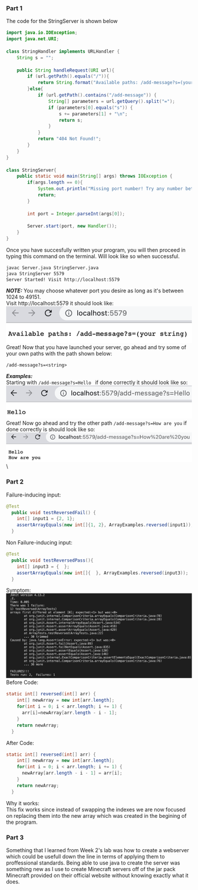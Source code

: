 ### Part 1
The code for the StringServer is shown below
```java
import java.io.IOException;
import java.net.URI;

class StringHandler implements URLHandler {
    String s = "";

    public String handleRequest(URI url){
        if (url.getPath().equals("/")){
            return String.format("Available paths: /add-message?s=(your string)");
        }else{
            if (url.getPath().contains("/add-message")) {
                String[] parameters = url.getQuery().split("=");
                if (parameters[0].equals("s")) {
                    s += parameters[1] + "\n";
                    return s;
                }
            }
            return "404 Not Found!";
        }
    }
}

class StringServer{
    public static void main(String[] args) throws IOException {
        if(args.length == 0){
            System.out.println("Missing port number! Try any number between 1024 to 49151");
            return;
        }

        int port = Integer.parseInt(args[0]);

        Server.start(port, new Handler());
    }
}
```
Once you have succesfully written your program, you will then proceed in typing this command on the terminal. Will look like so when successful.
```ssh
javac Server.java StringServer.java
java StringServer 5579
Server Started! Visit http://localhost:5579
```
***NOTE:*** You may choose whatever port you desire as long as it's between 1024 to 49151.\
Visit http://localhost:5579 it should look like:
![Website](images/Website-launched.png)\
Great! Now that you have launched your server, go ahead and try some of your own paths with the path shown below:
```
/add-message?s=<string>
```
***Examples:***\
Starting with ```/add-message?s=Hello ``` if done correctly it should look like so:
![Hello](images/Hello.png)\
Great! Now go ahead and try the other path ```/add-message?s=How are you``` if done correctly is should look like so:
![Hello\n How are you](images/Hello-how-are-you.png)\
### Part 2
Failure-inducing input:
```java
@Test
  public void testReversedFail() {
    int[] input1 = {2, 1};
    assertArrayEquals(new int[]{1, 2}, ArrayExamples.reversed(input1));
  }
```
Non Failure-inducing input:
```java
@Test
  public void testReversedPass(){
    int[] input3 = {  };
    assertArrayEquals(new int[]{  }, ArrayExamples.reversed(input3));
  }
```
Symptom:
![Symptom](images/junit_test.png)\
Before Code:
```java
static int[] reversed(int[] arr) {
    int[] newArray = new int[arr.length];
    for(int i = 0; i < arr.length; i += 1) {
      arr[i]=newArray[arr.length - i - 1];
    }
    return newArray;
  }
```
After Code:
```java
static int[] reversed(int[] arr) {
    int[] newArray = new int[arr.length];
    for(int i = 0; i < arr.length; i += 1) {
      newArray[arr.length - i - 1] = arr[i];
    }
    return newArray;
  }
```
Why it works:\
This fix works since instead of swapping the indexes we are now focused on replacing them into the new array which was created in the begining of the program.
### Part 3
Something that I learned from Week 2's lab was how to create a webserver which could be usefull down the line in terms of applying them to proffessional standards. Being able to use java to create the server was something new as I use to create Minecraft servers off of the jar pack Minecraft provided on their official website without knowing exactly what it does.
